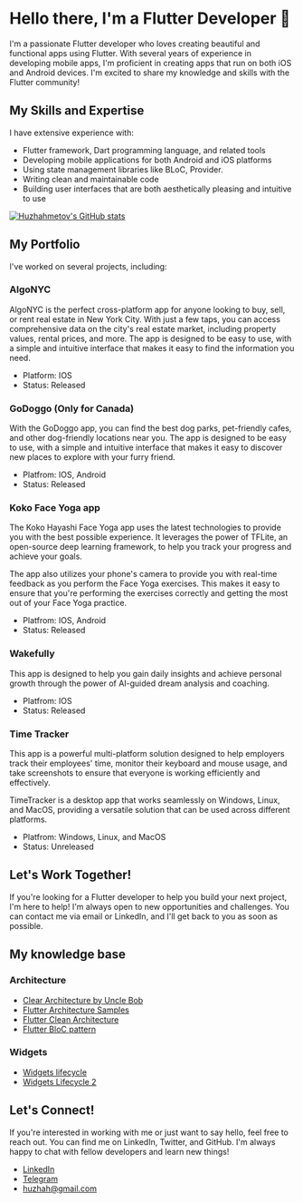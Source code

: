 # Hello there, I'm a Flutter Developer 👋
I'm a passionate Flutter developer who loves creating beautiful and functional apps using Flutter. With several years of experience in developing mobile apps, I'm proficient in creating apps that run on both iOS and Android devices. I'm excited to share my knowledge and skills with the Flutter community!

## My Skills and Expertise
I have extensive experience with:
- Flutter framework, Dart programming language, and related tools
- Developing mobile applications for both Android and iOS platforms
- Using state management libraries like BLoC, Provider.
- Writing clean and maintainable code
- Building user interfaces that are both aesthetically pleasing and intuitive to use

[![Huzhahmetov's GitHub stats](https://github-readme-stats.vercel.app/api?username=IliaKhuzhakhmetov)](https://github.com/IliaKhuzhakhmetov/github-readme-stats)

## My Portfolio
I've worked on several projects, including:

### AlgoNYC
AlgoNYC is the perfect cross-platform app for anyone looking to buy, sell, or rent real estate in New York City. With just a few taps, you can access comprehensive data on the city's real estate market, including property values, rental prices, and more. The app is designed to be easy to use, with a simple and intuitive interface that makes it easy to find the information you need.

- Platform: IOS
- Status: Released 

### GoDoggo (Only for Canada)
With the GoDoggo app, you can find the best dog parks, pet-friendly cafes, and other dog-friendly locations near you. The app is designed to be easy to use, with a simple and intuitive interface that makes it easy to discover new places to explore with your furry friend.

- Platfrom: IOS, Android
- Status: Released

### Koko Face Yoga app

The Koko Hayashi Face Yoga app uses the latest technologies to provide you with the best possible experience. It leverages the power of TFLite, an open-source deep learning framework, to help you track your progress and achieve your goals.

The app also utilizes your phone's camera to provide you with real-time feedback as you perform the Face Yoga exercises. This makes it easy to ensure that you're performing the exercises correctly and getting the most out of your Face Yoga practice.

- Platfrom: IOS, Android
- Status: Released

### Wakefully
This app is designed to help you gain daily insights and achieve personal growth through the power of AI-guided dream analysis and coaching.

- Platfrom: IOS
- Status: Released

### Time Tracker 
This app is a powerful multi-platform solution designed to help employers track their employees' time, monitor their keyboard and mouse usage, and take screenshots to ensure that everyone is working efficiently and effectively.

TimeTracker is a desktop app that works seamlessly on Windows, Linux, and MacOS, providing a versatile solution that can be used across different platforms. 

- Platfrom: Windows, Linux, and MacOS
- Status: Unreleased

## Let's Work Together!
If you're looking for a Flutter developer to help you build your next project, I'm here to help! I'm always open to new opportunities and challenges. You can contact me via email or LinkedIn, and I'll get back to you as soon as possible.

## My knowledge base 

### Architecture
- [Clear Architecture by Uncle Bob](https://blog.cleancoder.com/uncle-bob/2012/08/13/the-clean-architecture.html)
- [Flutter Architecture Samples](https://github.com/brianegan/flutter_architecture_samples)
- [Flutter Clean Architecture](https://resocoder.com/category/tutorials/flutter/tdd-clean-architecture/)
- [Flutter BloC pattern](https://bloclibrary.dev/#/gettingstarted)

### Widgets
- [Widgets lifecycle](https://abhishekdoshi26.medium.com/widget-lifecycle-flutter-3db5d824d033)
- [Widgets Lifecycle 2](https://medium.flutterdevs.com/explore-widget-lifecycle-in-flutter-e36031c697d0)

## Let's Connect!
If you're interested in working with me or just want to say hello, feel free to reach out. You can find me on LinkedIn, Twitter, and GitHub. I'm always happy to chat with fellow developers and learn new things!
- [LinkedIn](https://www.linkedin.com/in/huzhahmetov/)
- [Telegram](https://t.me/huzhah)
- huzhah@gmail.com
